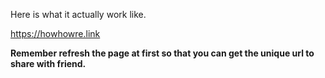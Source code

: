 Here is what it actually work like.  

https://howhowre.link  

**Remember refresh the page at first so that you can get the unique url to share with friend.**
